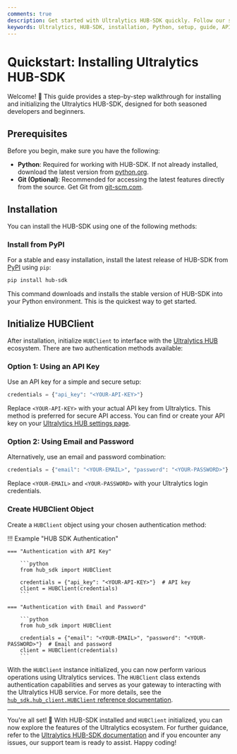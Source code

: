 ```yaml
---
comments: true
description: Get started with Ultralytics HUB-SDK quickly. Follow our step-by-step guide for easy installation and initialization using Python. Perfect for all skill levels!
keywords: Ultralytics, HUB-SDK, installation, Python, setup, guide, API key, authentication, Git, PyPI
---
```


# Quickstart: Installing Ultralytics HUB-SDK

Welcome! 🎉 This guide provides a step-by-step walkthrough for installing and initializing the Ultralytics HUB-SDK, designed for both seasoned developers and beginners.

## Prerequisites

Before you begin, make sure you have the following:

- **Python**: Required for working with HUB-SDK. If not already installed, download the latest version from [python.org](https://www.python.org/downloads/).
- **Git (Optional)**: Recommended for accessing the latest features directly from the source. Get Git from [git-scm.com](https://git-scm.com/downloads/).

## Installation

You can install the HUB-SDK using one of the following methods:

### Install from PyPI

For a stable and easy installation, install the latest release of HUB-SDK from [PyPI](https://pypi.org/project/hub-sdk/) using `pip`:

```bash
pip install hub-sdk
```

This command downloads and installs the stable version of HUB-SDK into your Python environment. This is the quickest way to get started.

## Initialize HUBClient

After installation, initialize `HUBClient` to interface with the [Ultralytics HUB](../hub/quickstart/) ecosystem. There are two authentication methods available:

### Option 1: Using an API Key

Use an API key for a simple and secure setup:

```python
credentials = {"api_key": "<YOUR-API-KEY>"}
```

Replace `<YOUR-API-KEY>` with your actual API key from Ultralytics. This method is preferred for secure API access. You can find or create your API key on your [Ultralytics HUB settings page](https://hub.ultralytics.com/settings?tab=api+keys).

### Option 2: Using Email and Password

Alternatively, use an email and password combination:

```python
credentials = {"email": "<YOUR-EMAIL>", "password": "<YOUR-PASSWORD>"}
```

Replace `<YOUR-EMAIL>` and `<YOUR-PASSWORD>` with your Ultralytics login credentials.

### Create HUBClient Object

Create a `HUBClient` object using your chosen authentication method:

!!! Example "HUB SDK Authentication"

    === "Authentication with API Key"

        ```python
        from hub_sdk import HUBClient

        credentials = {"api_key": "<YOUR-API-KEY>"}  # API key
        client = HUBClient(credentials)
        ```

    === "Authentication with Email and Password"

        ```python
        from hub_sdk import HUBClient

        credentials = {"email": "<YOUR-EMAIL>", "password": "<YOUR-PASSWORD>"}  # Email and password
        client = HUBClient(credentials)
        ```

With the `HUBClient` instance initialized, you can now perform various operations using Ultralytics services. The `HUBClient` class extends authentication capabilities and serves as your gateway to interacting with the Ultralytics HUB service. For more details, see the [`hub_sdk.hub_client.HUBClient` reference documentation](https://docs.ultralytics.com/hub/sdk/reference/hub_client/).

---

You're all set! 🚀 With HUB-SDK installed and `HUBClient` initialized, you can now explore the features of the Ultralytics ecosystem. For further guidance, refer to the [Ultralytics HUB-SDK documentation](https://docs.ultralytics.com/hub/sdk/) and if you encounter any issues, our support team is ready to assist. Happy coding!
